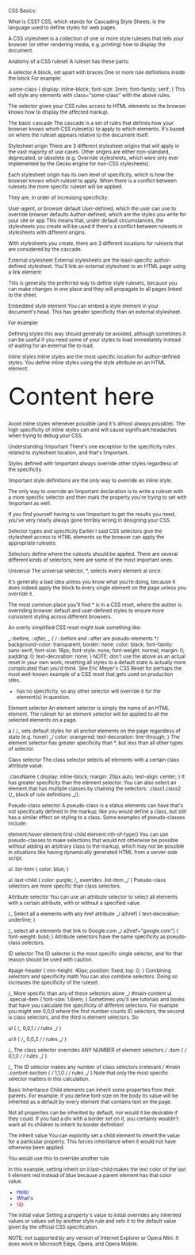 CSS Basics:

What is CSS?
CSS, which stands for Cascading Style Sheets, is the language used to define styles for web pages.

A CSS stylesheet is a collection of one or more style rulesets that tells your browser (or other rendering media, e.g. printing) how to display the document.

Anatomy of a CSS ruleset
A ruleset has these parts:

A selector
A block, set apart with braces
One or more rule definitions inside the block
For example:

.some-class {
display: inline-block;
font-size: 2rem;
font-family: serif;
}
This will style any elements with class="some-class" with the above rules.

The selector gives your CSS rules access to HTML elements so the browser knows how to display the affected markup.

The basic cascade
The cascade is a set of rules that defines how your browser knows which CSS ruleset(s) to apply to which elements. It's based on where the ruleset appears relative to the document itself.

Stylesheet origin
There are 3 different stylesheet origins that will apply in the vast majority of use cases. Other origins are either non-standard, deprecated, or obsolete (e.g. Override stylesheets, which were only ever implemented by the Gecko engine for non-CSS stylesheets).

Each stylesheet origin has its own level of specificity, which is how the browser knows which ruleset to apply. When there is a conflict between rulesets the more specific ruleset will be applied.

They are, in order of increasing specificity:

User-agent, or browser default
User-defined, which the user can use to override browser defaults
Author-defined, which are the styles you write for your site or app
This means that, under default circumstances, the stylesheets you create will be used if there's a conflict between rulesets in stylesheets with different origins.

With stylesheets you create, there are 3 different locations for rulesets that are considered by the cascade.

External stylesheet
External stylesheets are the least-specific author-defined stylesheet. You'll link an external stylesheet to an HTML page using a link element:

<link href="path/to/stylesheet.css" rel="stylesheet">
This is generally the preferred way to define style rulesets, because you can make changes in one place and they will propagate to all pages linked to the sheet.

Embedded style element
You can embed a style element in your document's head. This has greater specificity than an external stylesheet.

For example:

<style>
    body {
        font-size: 62.5%;
        font-family: "Open Sans" sans-serif;
    }
</style>

Defining styles this way should generally be avoided, although sometimes it can be useful if you need some of your styles to load immediately instead of waiting for an external file to load.

Inline styles
Inline styles are the most specific location for author-defined styles. You define inline styles using the style attribute on an HTML element:

<div style="margin: 20px auto; font-size: 3rem;">Content here</div>
Avoid inline styles whenever possible (and it's almost always possible). The high specificity of inline styles can and will cause significant headaches when trying to debug your CSS.

Understanding !important
There's one exception to the specificity rules related to stylesheet location, and that's !important.

Styles defined with !important always override other styles regardless of the specificity.

!important style definitions are the only way to override an inline style.

The only way to override an !important declaration is to write a ruleset with a more specific selector and then mark the property you're trying to set with !important as well.

If you find yourself having to use !important to get the results you need, you've very nearly always gone terribly wrong in designing your CSS.

Selector types and specificity
Earlier I said CSS selectors give the stylesheet access to HTML elements so the browser can apply the appropriate rulesets.

Selectors define where the rulesets should be applied. There are several different kinds of selectors; here are some of the most important ones.

Universal
The universal selector, \*, selects every element at once.

It's generally a bad idea unless you know what you're doing, because it does indeed apply the block to every single element on the page unless you override it.

The most common place you'll find \* is in a CSS reset, where the author is overriding browser default and user-defined styles to ensure more consistent styling across different browsers.

An overly simplified CSS reset might look something like:

_::before, _::after, _ { /_ ::before and ::after are pseudo-elements \*/
background-color: transparent;
border: none;
color: black;
font-family: sans-serif;
font-size: 16px;
font-style: none;
font-weight: normal;
margin: 0;
padding: 0;
text-decoration: none;
}
NOTE: don't use the above as an actual reset in your own work; resetting all styles to a default state is actually more complicated than you'd think. See Eric Meyer's CSS Reset for perhaps the most well-known example of a CSS reset that gets used on production sites.

- has no specificity, so any other selector will override it for the element(s) in question.

Element selector
An element selector is simply the name of an HTML element. The ruleset for an element selector will be applied to all the selected elements on a page.

a {
/_ sets default styles for all anchor elements
on the page regardless of state (e.g. hover) _/
color: orangered;
text-decoration: line-through;
}
The element selector has greater specificity than \*, but less than all other types of selector.

Class selector
The class selector selects all elements with a certain class attribute value.

.className {
display: inline-block;
margin: 20px auto;
text-align: center;
}
It has greater specificity than the element selector. You can also select an element that has multiple classes by chaining the selectors: .class1.class2 {/_ block of rule definitions _/}.

Pseudo-class selector
A pseudo-class is a status elements can have that's not specifically defined in the markup, like you would define a class, but still has a similar effect on styling to a class. Some examples of pseudo-classes include:

element:hover
element:first-child
element:nth-of-type()
You can use pseudo-classes to make selections that would not otherwise be possible without adding an arbitrary class to the markup, which may not be possible in situations like having dynamically generated HTML from a server-side script.

ul .list-item {
color: blue;
}

ul :last-child {
color: purple; /_ overrides .list-item _/
}
Pseudo-class selectors are more specific than class selectors.

Attribute selector
You can use an attribute selector to select all elements with a certain attribute, with or without a specified value.

/_ Select all a elements with any href attribute _/
a[href] {
text-decoration: underline;
}

/_ select all a elements that link to Google.com _/
a[href="google.com"] {
font-weight: bold;
}
Attribute selectors have the same specificity as pseudo-class selectors.

ID selector
The ID selector is the most specific single selector, and for that reason should be used with caution.

#page-header {
min-height: 40px;
position: fixed;
top: 0;
}
Combining selectors and specificity math
You can also combine selectors. Doing so increases the specificity of the ruleset.

/_ More specific than any of these selectors alone _/
#main-content ul .special-item {
font-size: 1.6rem;
}
Sometimes you'll see tutorials and books that have you calculate the specificity of different selectors. For example you might see 0,0,0 where the first number counts ID selectors, the second is class selectors, and the third is element selectors. So:

ul { /_ 0,0,1 _/
/_ rules _/
}

ul li { /_ 0,0,2 _/
/_ rules _/
}

/_ The class selector overrides ANY NUMBER of element selectors _/
.item { /_ 0,1,0 _/
/_ rules _/
}

/_ The ID selector makes any number of class selectors irrelevant _/
#main .content-section { /_ 1,1,0 _/
/_ rules _/
}
Note that only the most specific selector matters in this calculation.

Basic Inheritance
Child elements can inherit some properties from their parents. For example, if you define font-size on the body its value will be inherited as a default by every element that contains text on the page.

Not all properties can be inherited by default, nor would it be desirable if they could. If you had a div with a border set on it, you certainly wouldn't want all its children to inherit its border definition!

The inherit value
You can explicitly set a child element to inherit the value for a particular property. This forces inheritance when it would not have otherwise been applied.

You would use this to override another rule.

In this example, setting inherit on li:last-child makes the text color of the last li element red instead of blue because a parent element has that color value.

<style>
    .contentArea {
        color: red;
    }

    li.item {
        color: blue;
    }

    li:last-child {
        color: inherit;
    }
</style>

<body>
    <div class="contentArea">
        <ul>
            <li class="item">Hello</li>
            <li class="item">What's</li>
            <li class="item">Up</li>
        </ul>
    </div>
</body>
The initial value
Setting a property's value to initial overrides any inherited values or values set by another style rule and sets it to the default value given by the official CSS specification.

NOTE: not supported by any version of Internet Explorer or Opera Mini. It does work in Microsoft Edge, Opera, and Opera Mobile.
